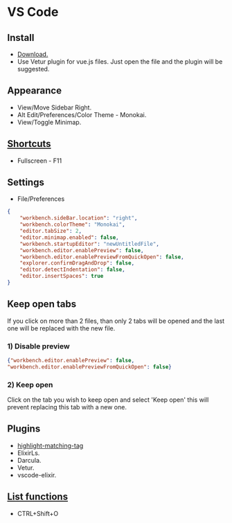 # VS Code

## Install

* [Download.](https://code.visualstudio.com/Download)
* Use Vetur plugin for vue.js files. Just open the file and the plugin will be suggested.

## Appearance

* View/Move Sidebar Right.
* Alt Edit/Preferences/Color Theme - Monokai.
* View/Toggle Minimap.

## [Shortcuts](https://code.visualstudio.com/shortcuts/keyboard-shortcuts-linux.pdf)

* Fullscreen - F11

## Settings

* File/Preferences

```json
{
    "workbench.sideBar.location": "right",
    "workbench.colorTheme": "Monokai",
    "editor.tabSize": 2,
    "editor.minimap.enabled": false,
    "workbench.startupEditor": "newUntitledFile",
    "workbench.editor.enablePreview": false,
    "workbench.editor.enablePreviewFromQuickOpen": false,
    "explorer.confirmDragAndDrop": false,
    "editor.detectIndentation": false,
    "editor.insertSpaces": true
}
```

## Keep open tabs

If you click on more than 2 files, than only 2 tabs will be opened and the last one will be replaced with the new file.

### 1) Disable preview

```json
{"workbench.editor.enablePreview": false,
"workbench.editor.enablePreviewFromQuickOpen": false}
```
   
### 2) Keep open

Click on the tab you wish to keep open and select 'Keep open' this will prevent replacing this tab with a new one.

## Plugins

* [highlight-matching-tag](https://marketplace.visualstudio.com/items?itemName=vincaslt.highlight-matching-tag)
* ElixirLs.
* Darcula.
* Vetur.
* vscode-elixir.

## [List functions](https://stackoverflow.com/a/36154390)

* CTRL+Shift+O
